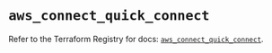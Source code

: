 # `aws_connect_quick_connect`

Refer to the Terraform Registry for docs: [`aws_connect_quick_connect`](https://registry.terraform.io/providers/hashicorp/aws/6.2.0/docs/resources/connect_quick_connect).
